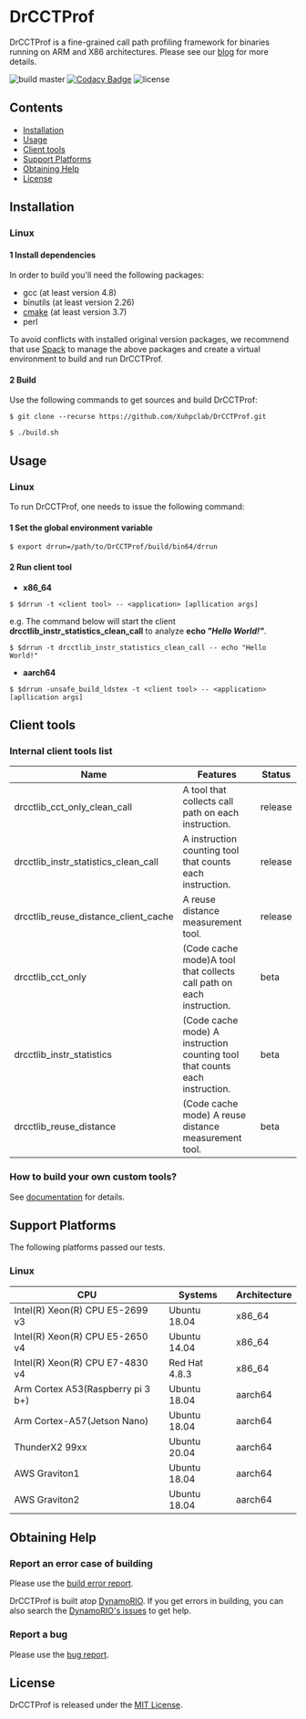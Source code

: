 # DrCCTProf

DrCCTProf is a fine-grained call path profiling framework for binaries running on ARM and X86 architectures. Please see our [blog](https://xl10.github.io/blog/drcctprof.html) for more details.

![build master](https://github.com/Xuhpclab/DrCCTProf/workflows/build%20master/badge.svg)
[![Codacy Badge](https://app.codacy.com/project/badge/Grade/d9708750f8b24b60bc0102dd5b89e4dd)](https://www.codacy.com/gh/Xuhpclab/DrCCTProf/dashboard?utm_source=github.com&utm_medium=referral&utm_content=Xuhpclab/DrCCTProf&utm_campaign=Badge_Grade)
![license](https://img.shields.io/github/license/Xuhpclab/DrCCTProf)

## Contents

-   [Installation](#installation)
-   [Usage](#usage)
-   [Client tools](#client-tools)
-   [Support Platforms](#support-platforms)
-   [Obtaining Help](#obtaining-help)
-   [License](#license)

## Installation

### Linux

#### 1 Install dependencies

In order to build you'll need the following packages:

-   gcc (at least version 4.8)
-   binutils (at least version 2.26)
-   [cmake](https://cmake.org/download/) (at least version 3.7)
-   perl

To avoid conflicts with installed original version packages, we recommend that use [Spack](https://spack.io/) to manage the above packages and create a virtual environment to build and run DrCCTProf. 

#### 2 Build

Use the following commands to get sources and build DrCCTProf:

```console
$ git clone --recurse https://github.com/Xuhpclab/DrCCTProf.git
```

```console
$ ./build.sh
```

## Usage

### Linux

To run DrCCTProf, one needs to issue the following command:

#### 1 Set the global environment variable

```console
$ export drrun=/path/to/DrCCTProf/build/bin64/drrun
```

#### 2 Run client tool

-   **x86_64**

```console
$ $drrun -t <client tool> -- <application> [apllication args]
```

e.g. The command below will start the client **drcctlib_instr_statistics_clean_call** to analyze **echo _"Hello World!"_**.

```console
$ $drrun -t drcctlib_instr_statistics_clean_call -- echo "Hello World!"
```

-   **aarch64**

```console
$ $drrun -unsafe_build_ldstex -t <client tool> -- <application> [apllication args]
```

## Client tools

### Internal client tools list

| Name                                 | Features                                                                    | Status  |
| ------------------------------------ | --------------------------------------------------------------------------- | ------- |
| drcctlib_cct_only_clean_call         | A tool that collects call path on each instruction.                         | release |
| drcctlib_instr_statistics_clean_call | A instruction counting tool that counts each instruction.                   | release |
| drcctlib_reuse_distance_client_cache | A reuse distance measurement tool.                                          | release |
| drcctlib_cct_only                    | (Code cache mode)A tool that collects call path on each instruction.        | beta    |
| drcctlib_instr_statistics            | (Code cache mode) A instruction counting tool that counts each instruction. | beta    |
| drcctlib_reuse_distance              | (Code cache mode) A reuse distance measurement tool.                        | beta    |

### How to build your own custom tools?

See [documentation](doc/build_custom_client_tool.md) for details.

## Support Platforms

The following platforms passed our tests.

### Linux

| CPU                               | Systems       | Architecture |
| --------------------------------- | ------------- | ------------ |
| Intel(R) Xeon(R) CPU E5-2699 v3   | Ubuntu 18.04  | x86_64       |
| Intel(R) Xeon(R) CPU E5-2650 v4   | Ubuntu 14.04  | x86_64       |
| Intel(R) Xeon(R) CPU E7-4830 v4   | Red Hat 4.8.3 | x86_64       |
| Arm Cortex A53(Raspberry pi 3 b+) | Ubuntu 18.04  | aarch64      |
| Arm Cortex-A57(Jetson Nano)       | Ubuntu 18.04  | aarch64      |
| ThunderX2 99xx                    | Ubuntu 20.04  | aarch64      |
| AWS Graviton1                     | Ubuntu 18.04  | aarch64      |
| AWS Graviton2                     | Ubuntu 18.04  | aarch64      |

## Obtaining Help

### Report an error case of building

Please use the [build error report](https://github.com/Xuhpclab/DrCCTProf/issues/new?labels=build-error&template=build_error.md&title=Build+error).

DrCCTProf is built atop [DynamoRIO](https://github.com/DynamoRIO/dynamorio). If you get errors in building, you can also search the [DynamoRIO's issues](https://github.com/DynamoRIO/dynamorio/issues) to get help.

### Report a bug

Please use the [bug report](https://github.com/Xuhpclab/DrCCTProf/issues/new?labels=bug-report&template=bug_report.md&title=Bug+report).

## License

DrCCTProf is released under the [MIT License](http://www.opensource.org/licenses/MIT).
